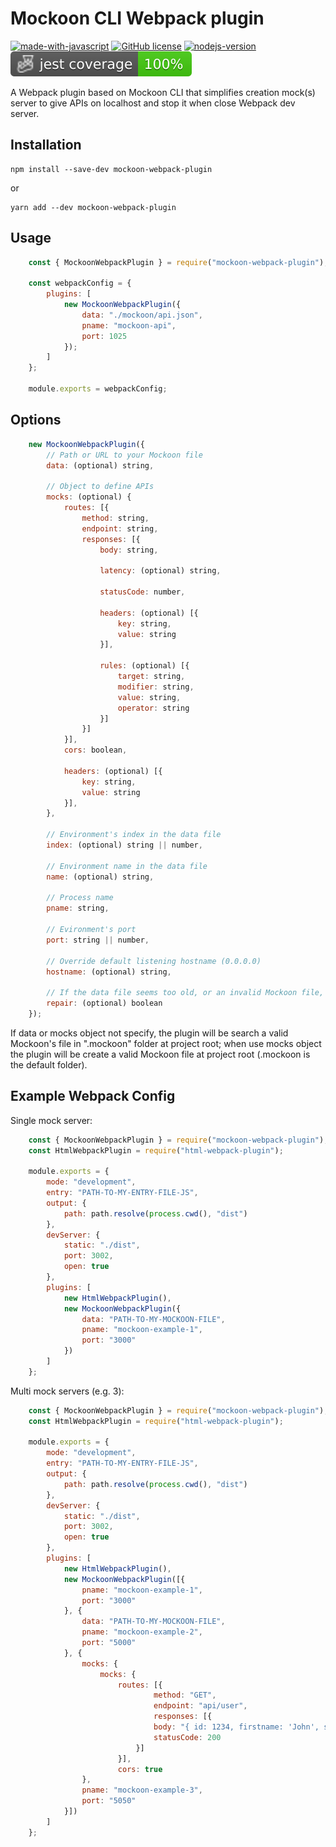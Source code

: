 # Mockoon CLI Webpack plugin

[![made-with-javascript](https://img.shields.io/badge/made%20with-JavaScript-1f425f.svg)](https://www.javascript.com)
[![GitHub license](https://img.shields.io/github/license/Naereen/StrapDown.js.svg)](https://github.com/Naereen/StrapDown.js/blob/master/LICENSE)
[![nodejs-version](https://img.shields.io/badge/node-%3E=16.0.0-4dc71f?logo=nodedotjs)](https://nodejs.org/download/release/v16.0.0/)
![Jest coverage](./badges/coverage-jest%20coverage.svg)

A Webpack plugin based on Mockoon CLI that simplifies creation mock(s) server to give APIs on localhost and stop it when close Webpack dev server.

## Installation
```
npm install --save-dev mockoon-webpack-plugin
```
or
```
yarn add --dev mockoon-webpack-plugin
```

## Usage
```js
    const { MockoonWebpackPlugin } = require("mockoon-webpack-plugin");

    const webpackConfig = {
        plugins: [
            new MockoonWebpackPlugin({
                data: "./mockoon/api.json",
                pname: "mockoon-api",
                port: 1025 
            });
        ]
    };

    module.exports = webpackConfig;
```

## Options
```js
    new MockoonWebpackPlugin({
        // Path or URL to your Mockoon file
        data: (optional) string,
        
        // Object to define APIs
        mocks: (optional) {
            routes: [{
                method: string,
                endpoint: string,
                responses: [{
                    body: string,

                    latency: (optional) string,

                    statusCode: number,
                    
                    headers: (optional) [{
                        key: string,
                        value: string
                    }],

                    rules: (optional) [{
                        target: string,
                        modifier: string,
                        value: string,
                        operator: string
                    }]
                }]
            }],
            cors: boolean,

            headers: (optional) [{
                key: string,
                value: string
            }],
        },

        // Environment's index in the data file
        index: (optional) string || number,

        // Environment name in the data file
        name: (optional) string,

        // Process name
        pname: string,

        // Evironment's port
        port: string || number,

        // Override default listening hostname (0.0.0.0)
        hostname: (optional) string,

        // If the data file seems too old, or an invalid Mockoon file, migrate/repair without prompting
        repair: (optional) boolean
    });
```
If data or mocks object not specify, the plugin will be search a valid Mockoon's file in ".mockoon" folder at project root; when use mocks object the plugin will be create a valid Mockoon file at project root (.mockoon is the default folder).

## Example Webpack Config
Single mock server:
```js
    const { MockoonWebpackPlugin } = require("mockoon-webpack-plugin");
    const HtmlWebpackPlugin = require("html-webpack-plugin");

    module.exports = {
        mode: "development",
        entry: "PATH-TO-MY-ENTRY-FILE-JS",
        output: {
            path: path.resolve(process.cwd(), "dist")
        },
        devServer: {
            static: "./dist",
            port: 3002,
            open: true
        },
        plugins: [
            new HtmlWebpackPlugin(),
            new MockoonWebpackPlugin({
                data: "PATH-TO-MY-MOCKOON-FILE",
                pname: "mockoon-example-1",
                port: "3000"
            })
        ]
    };
```
Multi mock servers (e.g. 3):
```js
    const { MockoonWebpackPlugin } = require("mockoon-webpack-plugin");
    const HtmlWebpackPlugin = require("html-webpack-plugin");

    module.exports = {
        mode: "development",
        entry: "PATH-TO-MY-ENTRY-FILE-JS",
        output: {
            path: path.resolve(process.cwd(), "dist")
        },
        devServer: {
            static: "./dist",
            port: 3002,
            open: true
        },
        plugins: [
            new HtmlWebpackPlugin(),
            new MockoonWebpackPlugin([{
                pname: "mockoon-example-1",
                port: "3000"
            }, {
                data: "PATH-TO-MY-MOCKOON-FILE",
                pname: "mockoon-example-2",
                port: "5000"
            }, {
                mocks: {
                    mocks: {
                        routes: [{
                                method: "GET",
                                endpoint: "api/user",
                                responses: [{
                                body: "{ id: 1234, firstname: 'John', surname: 'Doe' }",
                                statusCode: 200
                            }]
                        }],
                        cors: true
                },
                pname: "mockoon-example-3",
                port: "5050"
            }])
        ]
    };
```